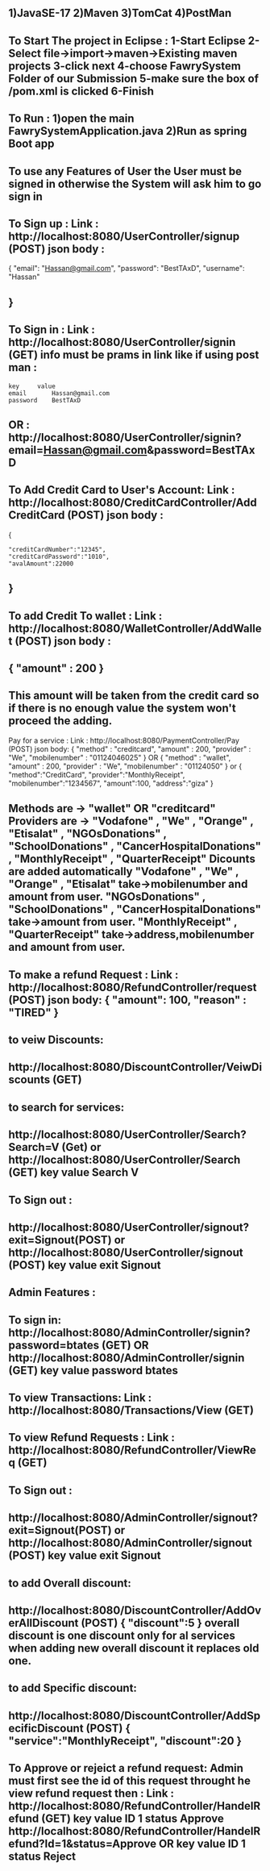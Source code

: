 1)JavaSE-17
2)Maven
3)TomCat
4)PostMan
----------------------------------------------------------
To Start The project in Eclipse : 
1-Start Eclipse
2-Select file->import->maven->Existing maven projects
3-click next
4-choose FawrySystem Folder of our Submission
5-make sure the box of /pom.xml is clicked
6-Finish
------------------------------------------------------
To Run :
1)open the main FawrySystemApplication.java
2)Run as spring Boot app
------------------------------------------------------------------------------------------------------
To use any Features of User the User must be signed in otherwise the System will ask him to go sign in
------------------------------------------------------------------------------------------------------
To Sign up :
Link : http://localhost:8080/UserController/signup (POST)
json body :
-------------------------------
{
    "email": "Hassan@gmail.com",
    "password": "BestTAxD",
    "username": "Hassan"
       
}
---------------------------------
To Sign in :
Link : http://localhost:8080/UserController/signin (GET)
info must be prams in link like if using post man :
---------------------------------------------------
	key		value
	email		Hassan@gmail.com
	password	BestTAxD

OR : http://localhost:8080/UserController/signin?email=Hassan@gmail.com&password=BestTAxD
-----------------------------------------------------------------------------------------
To Add Credit Card to User's Account:
Link : http://localhost:8080/CreditCardController/AddCreditCard (POST)
json body :
----------------------------------
{

    "creditCardNumber":"12345",
    "creditCardPassword":"1010",
    "avalAmount":22000 

}
------------------------------------
To add Credit To wallet :
Link : http://localhost:8080/WalletController/AddWallet (POST)
json body :
------------------------------
{
    "amount" : 200
}
-------------------------------
This amount will be taken from the credit card so if there is no enough value the system won't proceed the adding.
------------------------------------------------------------------------------------------------------------------
Pay for a service :
Link : http://localhost:8080/PaymentController/Pay (POST)
json body: 
{
	"method" : "creditcard",
	"amount" : 200,
	"provider" : "We",
 	"mobilenumber" : "01124046025"
}
OR 
{
	"method" : "wallet",
	"amount" : 200,
	"provider" : "We",
	"mobilenumber" : "01124050"
}
or
{
    "method":"CreditCard",
    "provider":"MonthlyReceipt",
    "mobilenumber":"1234567",
    "amount":100,
    "address":"giza"
}

Methods are -> "wallet" OR "creditcard"
Providers are -> "Vodafone" , "We" , "Orange" , "Etisalat" , "NGOsDonations" , "SchoolDonations" , "CancerHospitalDonations" , "MonthlyReceipt" , "QuarterReceipt"
Dicounts are added automatically 
"Vodafone" , "We" , "Orange" , "Etisalat" take->mobilenumber and amount from user.
"NGOsDonations" , "SchoolDonations" , "CancerHospitalDonations" take->amount from user.
"MonthlyReceipt" , "QuarterReceipt" take->address,mobilenumber and amount from user.
--------------------------------------------------------------------------------------------------------------------------------------------------------------------
To make a refund Request :
Link : http://localhost:8080/RefundController/request (POST)
json body:
{
	"amount": 100,
    	"reason" : "TIRED"
}
-----------------------------------------------------------------
to veiw Discounts:
------------------
http://localhost:8080/DiscountController/VeiwDiscounts (GET)
-----------------------------------------------------------------
to search for services:
-----------------------
http://localhost:8080/UserController/Search?Search=V (Get)
or
http://localhost:8080/UserController/Search (GET)
        key	  value
	Search    V
-----------------------------------------------------------------
To Sign out :
-------------
http://localhost:8080/UserController/signout?exit=Signout(POST)
or
http://localhost:8080/UserController/signout (POST)
        key	  value
	exit      Signout
-----------------------------------------------------------------
Admin Features :
----------------
To sign in:
http://localhost:8080/AdminController/signin?password=btates (GET)
OR 
http://localhost:8080/AdminController/signin (GET)
	key	  value
	password  btates
-------------------------------------------------------------------
To view Transactions:
Link : http://localhost:8080/Transactions/View (GET)
-------------------------------------------------------------------
To view Refund Requests :
Link : http://localhost:8080/RefundController/ViewReq (GET)
-------------------------------------------------------------------
To Sign out :
-------------
http://localhost:8080/AdminController/signout?exit=Signout(POST)
or
http://localhost:8080/AdminController/signout (POST)
        key	  value
	exit      Signout
--------------------------------------------------------------------
to add Overall discount:
------------------------
http://localhost:8080/DiscountController/AddOverAllDiscount (POST)
{
    "discount":5
}
overall discount is one discount only for al services
when adding new overall discount it replaces old one.
-------------------------------------------------------------------
to add Specific discount:
------------------------
http://localhost:8080/DiscountController/AddSpecificDiscount (POST)
{
    "service":"MonthlyReceipt",
    "discount":20
}
--------------------------------------------------------------------
To Approve or rejeict a refund request:
Admin must first see the id of this request throught he view refund request 
then :
Link : http://localhost:8080/RefundController/HandelRefund (GET)
	key 	value
	ID	1
	status	Approve
http://localhost:8080/RefundController/HandelRefund?Id=1&status=Approve
OR
key 	value
	ID	1
	status	Reject
-----------------------------------------------------------------------
